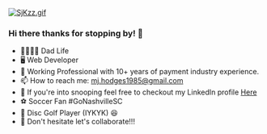 [![SjKzz.gif](https://s13.gifyu.com/images/SjKzz.gif)](https://gifyu.com/image/SjKzz)
### Hi there thanks for stopping by! 👋

- 👨‍👩‍👧‍👧  Dad Life
- 🖥️  Web Developer
- 🏢  Working Professional with 10+ years of payment industry experience.
- 📫  How to reach me: mj.hodges1985@gmail.com
- 👀  If you're into snooping feel free to checkout my LinkedIn profile [Here](https://www.linkedin.com/in/michael-hodges-937225ba/)
- ⚽  Soccer Fan #GoNashvilleSC
- 🌲  Disc Golf Player (IYKYK) 😆
- 🤝  Don't hesitate let's collaborate!!!

